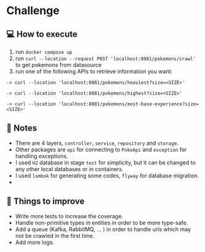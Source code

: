 # Challenge

## :computer: How to execute
1) run `docker compose up`
2) run `curl --location --request POST 'localhost:8081/pokemons/crawl'` to get pokemons from datasource
3) run one of the following APIs to retrieve information you want:

`
-> curl --location 'localhost:8081/pokemons/heaviest?size=<SIZE>'
`

`
-> curl --location 'localhost:8081/pokemons/highest?size=<SIZE>'
`

`
-> curl --location 'localhost:8081/pokemons/most-base-experience?size=<SIZE>' 
`

## :memo: Notes

* There are 4 layers, `controller`, `service`, `repository` and `storage`.
* Other packages are `api` for connecting to `PokeApi` and `exception` for handling exceptions.
* I used `H2` database in stage `test` for simplicity, but it can be changed to any other local databases or in containers.
* I used `lombok` for generating some codes, `flyway` for database migration.
* 

## :pushpin: Things to improve

* Write more tests to increase the coverage.
* Handle non-primitive types in entities in order to be more type-safe.
* Add a queue (Kafka, RabbitMQ, ... ) in order to handle urls which may not be crawled in the first time.
* Add more logs.